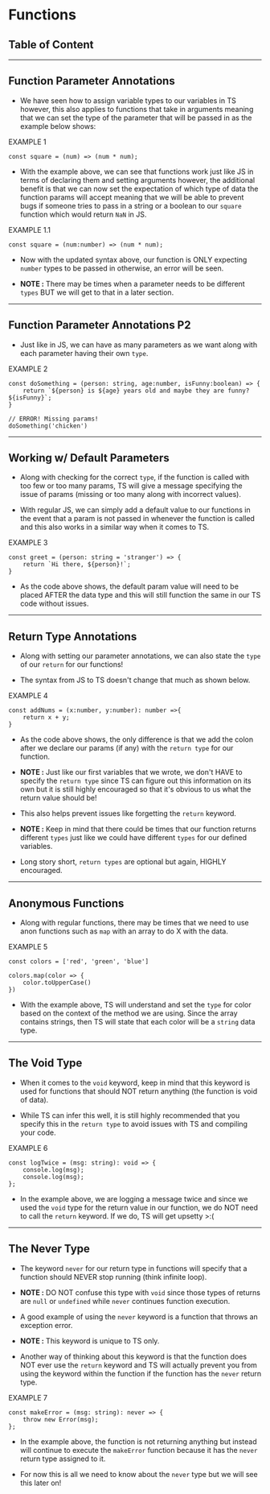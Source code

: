# Functions

## Table of Content

---

## Function Parameter Annotations

-   We have seen how to assign variable types to our variables in TS however, this also applies to functions that take in arguments meaning that we can set the type of the parameter that will be passed in as the example below shows:

EXAMPLE 1

```JS
const square = (num) => (num * num);
```

-   With the example above, we can see that functions work just like JS in terms of declaring them and setting arguments however, the additional benefit is that we can now set the expectation of which type of data the function params will accept meaning that we will be able to prevent bugs if someone tries to pass in a string or a boolean to our `square` function which would return `NaN` in JS.

EXAMPLE 1.1

```JS
const square = (num:number) => (num * num);
```

-   Now with the updated syntax above, our function is ONLY expecting `number` types to be passed in otherwise, an error will be seen.

-   **NOTE :** There may be times when a parameter needs to be different `types` BUT we will get to that in a later section.

---

## Function Parameter Annotations P2

-   Just like in JS, we can have as many parameters as we want along with each parameter having their own `type`.

EXAMPLE 2

```JS
const doSomething = (person: string, age:number, isFunny:boolean) => {
    return `${person} is ${age} years old and maybe they are funny?${isFunny}`;
}

// ERROR! Missing params!
doSomething('chicken')
```

---

## Working w/ Default Parameters

-   Along with checking for the correct `type`, if the function is called with too few or too many params, TS will give a message specifying the issue of params (missing or too many along with incorrect values).

-   With regular JS, we can simply add a default value to our functions in the event that a param is not passed in whenever the function is called and this also works in a similar way when it comes to TS.

EXAMPLE 3

```JS
const greet = (person: string = 'stranger') => {
    return `Hi there, ${person}!`;
}
```

-   As the code above shows, the default param value will need to be placed AFTER the data type and this will still function the same in our TS code without issues.

---

## Return Type Annotations

-   Along with setting our parameter annotations, we can also state the `type` of our `return` for our functions!

-   The syntax from JS to TS doesn't change that much as shown below.

EXAMPLE 4

```JS
const addNums = (x:number, y:number): number =>{
    return x + y;
}
```

-   As the code above shows, the only difference is that we add the colon after we declare our params (if any) with the `return type` for our function.

-   **NOTE :** Just like our first variables that we wrote, we don't HAVE to specify the `return type` since TS can figure out this information on its own but it is still highly encouraged so that it's obvious to us what the return value should be!

-   This also helps prevent issues like forgetting the `return` keyword.

-   **NOTE :** Keep in mind that there could be times that our function returns different `types` just like we could have different `types` for our defined variables.

-   Long story short, `return types` are optional but again, HIGHLY encouraged.

---

## Anonymous Functions

-   Along with regular functions, there may be times that we need to use anon functions such as `map` with an array to do X with the data.

EXAMPLE 5

```JS
const colors = ['red', 'green', 'blue']

colors.map(color => {
    color.toUpperCase()
})
```

-   With the example above, TS will understand and set the `type` for color based on the context of the method we are using. Since the array contains strings, then TS will state that each color will be a `string` data type.

---

## The Void Type

-   When it comes to the `void` keyword, keep in mind that this keyword is used for functions that should NOT return anything (the function is void of data).

-   While TS can infer this well, it is still highly recommended that you specify this in the `return type` to avoid issues with TS and compiling your code.

EXAMPLE 6

```JS
const logTwice = (msg: string): void => {
	console.log(msg);
	console.log(msg);
};
```

-   In the example above, we are logging a message twice and since we used the `void` type for the return value in our function, we do NOT need to call the `return` keyword. If we do, TS will get upsetty >:(

---

## The Never Type

-   The keyword `never` for our return type in functions will specify that a function should NEVER stop running (think infinite loop).

-   **NOTE :** DO NOT confuse this type with `void` since those types of returns are `null` or `undefined` while `never` continues function execution.

-   A good example of using the `never` keyword is a function that throws an exception error.

-   **NOTE :** This keyword is unique to TS only.

-   Another way of thinking about this keyword is that the function does NOT ever use the `return` keyword and TS will actually prevent you from using the keyword within the function if the function has the `never` return type.

EXAMPLE 7

```JS
const makeError = (msg: string): never => {
	throw new Error(msg);
};
```

-   In the example above, the function is not returning anything but instead will continue to execute the `makeError` function because it has the `never` return type assigned to it.

-   For now this is all we need to know about the `never` type but we will see this later on!
